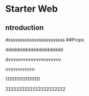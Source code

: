 # Starter Web

## ntroduction
dssssssssssssssssssssssss
##Props

ddddddddddddddddddddd

dvvvvvvvvvvvvvvvvvvvvv


rrrrrrrrrrrrrrrrr


1111111111111111111



2222222222222222222222
